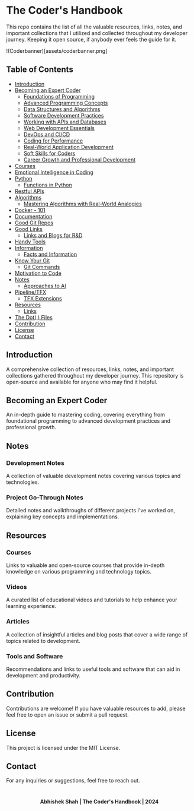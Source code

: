 #

# The Coder's Handbook

This repo contains the list of all the valuable resources, links, notes, and important collections that I utilized and collected throughout my developer journey. Keeping it open source, if anybody ever feels the guide for it.

!(Coderbanner)[assets/coderbanner.png]

## Table of Contents
- [Introduction](#introduction)
- [Becoming an Expert Coder](#becoming-an-expert-coder)
  - [Foundations of Programming](#foundations-of-programming)
  - [Advanced Programming Concepts](#advanced-programming-concepts)
  - [Data Structures and Algorithms](#data-structures-and-algorithms)
  - [Software Development Practices](#software-development-practices)
  - [Working with APIs and Databases](#working-with-apis-and-databases)
  - [Web Development Essentials](#web-development-essentials)
  - [DevOps and CI/CD](#devops-and-cicd)
  - [Coding for Performance](#coding-for-performance)
  - [Real-World Application Development](#real-world-application-development)
  - [Soft Skills for Coders](#soft-skills-for-coders)
  - [Career Growth and Professional Development](#career-growth-and-professional-development)
- [Courses](#courses)
- [Emotional Intelligence in Coding](#emotional-intelligence-in-coding)
- [Python](#python)
  - [Functions in Python](#functions-in-python)
- [Restful APIs](#restful-apis)
- [Algorithms](#algorithms)
  - [Mastering Algorithms with Real-World Analogies](#mastering-algorithms-with-real-world-analogies)
- [Docker - 101](#docker-101)
- [Documentation](#documentation)
- [Good Git Repos](#good-git-repos)
- [Good Links](#good-links)
  - [Links and Blogs for R&D](#links-and-blogs-for-rd)
- [Handy Tools](#handy-tools)
- [Information](#information)
  - [Facts and Information](#facts-and-information)
- [Know Your Git](#know-your-git)
  - [Git Commands](#git-commands)
- [Motivation to Code](#motivation-to-code)
- [Notes](#notes)
  - [Approaches to AI](#approaches-to-ai)
- [Pipeline/TFX](#pipeline-tfx)
  - [TFX Extensions](#tfx-extensions)
- [Resources](#resources)
  - [Links](#links)
- [The Dot(.) Files](#the-dot-files)
- [Contribution](#contribution)
- [License](#license)
- [Contact](#contact)


## Introduction
A comprehensive collection of resources, links, notes, and important collections gathered throughout my developer journey. This repository is open-source and available for anyone who may find it helpful.

## Becoming an Expert Coder
An in-depth guide to mastering coding, covering everything from foundational programming to advanced development practices and professional growth.

## Notes

### Development Notes
A collection of valuable development notes covering various topics and technologies.

### Project Go-Through Notes
Detailed notes and walkthroughs of different projects I've worked on, explaining key concepts and implementations.

## Resources

### Courses
Links to valuable and open-source courses that provide in-depth knowledge on various programming and technology topics.

### Videos
A curated list of educational videos and tutorials to help enhance your learning experience.

### Articles
A collection of insightful articles and blog posts that cover a wide range of topics related to development.

### Tools and Software
Recommendations and links to useful tools and software that can aid in development and productivity.

## Contribution
Contributions are welcome! If you have valuable resources to add, please feel free to open an issue or submit a pull request.

## License
This project is licensed under the MIT License.

## Contact
For any inquiries or suggestions, feel free to reach out.

#

<p align="center"><strong> Abhishek Shah | The Coder's Handbook | 2024 </strong></p>

#


